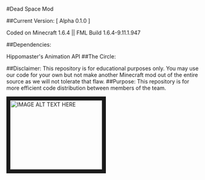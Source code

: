 #Dead Space Mod

##Current Version: [ Alpha 0.1.0 ]

Coded on Minecraft 1.6.4 || FML Build 1.6.4-9.11.1.947

##Dependencies:

Hippomaster's Animation API
##The Circle:

##Disclaimer:
This repository is for educational purposes only. You may use our code for your own but not make another Minecraft mod out of the entire source as we will not tolerate that flaw.
##Purpose:
This repository is for more efficient code distribution between members of the team.

<a href="http://www.youtube.com/watch?feature=player_embedded&v=YOUTUBE_VIDEO_ID_HERE
" target="_blank"><img src="http://img.youtube.com/vi/YOUTUBE_VIDEO_ID_HERE/0.jpg" 
alt="IMAGE ALT TEXT HERE" width="240" height="180" border="10" /></a>

